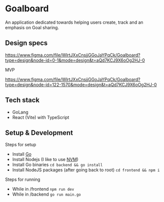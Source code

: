 # Goalboard

An application dedicated towards helping users create, track and an emphasis on Goal sharing.

## Design specs

https://www.figma.com/file/WlrtJXxCnsjjGGoJaYPqCk/Goalboard?type=design&node-id=0-1&mode=design&t=aQd7KCJ9X6oOg2HJ-0

MVP

https://www.figma.com/file/WlrtJXxCnsjjGGoJaYPqCk/Goalboard?type=design&node-id=122-1570&mode=design&t=aQd7KCJ9X6oOg2HJ-0

## Tech stack

- GoLang
- React (Vite) with TypeScript

## Setup & Development

Steps for setup

- Install [Go](https://go.dev/doc/install)
- Install Nodejs (I like to use [NVM](https://github.com/nvm-sh/nvm))
- Install Go binaries `cd backend && go install`
- Install NodeJS packages (after going back to root) `cd frontend && npm i`

Steps for running

- While in /frontend `npm run dev`
- While in /backend `go run main.go`
